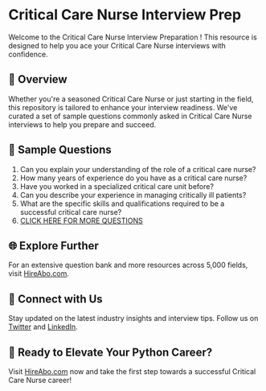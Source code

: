# Critical Care Nurse Interview Prep

Welcome to the Critical Care Nurse Interview Preparation ! This resource is designed to help you ace your Critical Care Nurse interviews with confidence.

## 🚀 Overview

Whether you're a seasoned Critical Care Nurse or just starting in the field, this repository is tailored to enhance your interview readiness. We've curated a set of sample questions commonly asked in Critical Care Nurse interviews to help you prepare and succeed.

## 📝 Sample Questions

1. Can you explain your understanding of the role of a critical care nurse?
2. How many years of experience do you have as a critical care nurse?
3. Have you worked in a specialized critical care unit before?
4. Can you describe your experience in managing critically ill patients?
5. What are the specific skills and qualifications required to be a successful critical care nurse?
6. [CLICK HERE FOR MORE QUESTIONS](https://hireabo.com/job/2_0_14/Critical%20Care%20Nurse)

## 🌐 Explore Further

For an extensive question bank and more resources across 5,000 fields, visit [HireAbo.com](https://www.hireabo.com).

## 📱 Connect with Us

Stay updated on the latest industry insights and interview tips. Follow us on [Twitter](https://twitter.com/hireabo) and [LinkedIn](https://www.linkedin.com/in/hire-abo-3609972a8/).

## 🚀 Ready to Elevate Your Python Career?

Visit [HireAbo.com](https://www.hireabo.com) now and take the first step towards a successful Critical Care Nurse career!